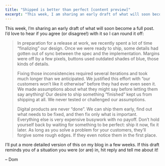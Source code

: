 ```yaml
---
title: "Shipped is better than perfect [content preview]"
excerpt: "This week, I am sharing an early draft of what will soon become a full post."
---
```

This week, I’m sharing an early draft of what will soon become a full post. I’d love to hear if you agree (or disagree!) with it so I can round it off:

> In preparation for a release at work, we recently spent a lot of time “finalizing” our design. Once we were ready to ship, some details had gotten out of sync between the spec and the implementation. Margins were off by a few pixels, buttons used outdated shades of blue, those kinds of details.
>
> Fixing those inconsistencies required several iterations and took much longer than we anticipated. We justified this effort with “our customers won’t like it otherwise” before they had ever even seen it. We made assumptions about what they might say before letting them say anything! Our desire to ship something “finished” kept us from shipping at all. We never tested or challenged our assumptions.
>
> Digital products are never “done”. We can ship them early, find out what needs to be fixed, and then fix only what is important. Everything else is very expensive busywork with no payoff. Don’t hold yourself back by waiting for something to be perfect: ship it now, fix it later. As long as you solve a problem for your customers, they’ll forgive some rough edges. If they even notice them in the first place.

I’ll put a more detailed version of this on my blog in a few weeks. If this draft reminds you of a situation you were (or are) in, hit reply and tell me about it!

– Dom
